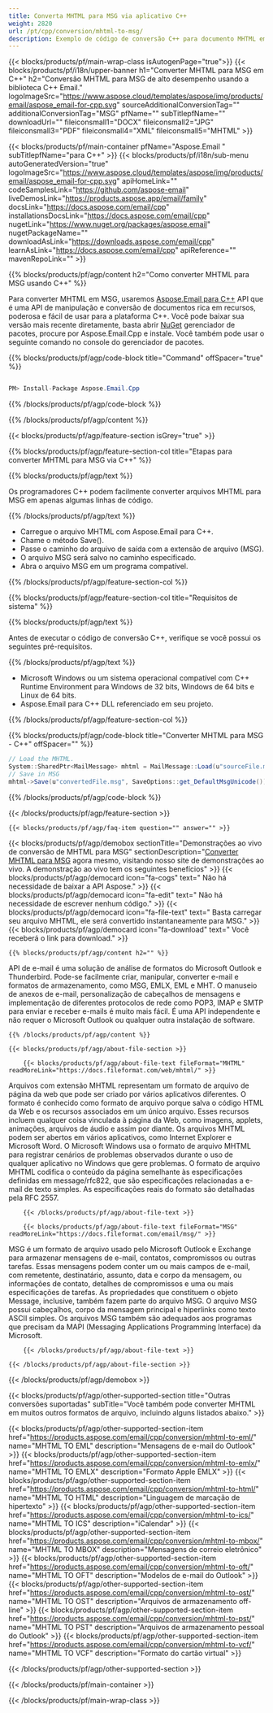 ```yaml
---
title: Converta MHTML para MSG via aplicativo C++
weight: 2820
url: /pt/cpp/conversion/mhtml-to-msg/
description: Exemplo de código de conversão C++ para documento MHTML em formato MSG. Use o código de exemplo para conversão em lote de MHTML para MSG em qualquer aplicativo C++.
---
```


{{< blocks/products/pf/main-wrap-class isAutogenPage="true">}}
{{< blocks/products/pf/i18n/upper-banner h1="Converter MHTML para MSG em C++" h2="Conversão MHTML para MSG de alto desempenho usando a biblioteca C++ Email." logoImageSrc="https://www.aspose.cloud/templates/aspose/img/products/email/aspose_email-for-cpp.svg" sourceAdditionalConversionTag="" additionalConversionTag="MSG" pfName="" subTitlepfName="" downloadUrl="" fileiconsmall1="DOCX" fileiconsmall2="JPG" fileiconsmall3="PDF" fileiconsmall4="XML" fileiconsmall5="MHTML" >}}

{{< blocks/products/pf/main-container pfName="Aspose.Email " subTitlepfName="para C++" >}}
{{< blocks/products/pf/i18n/sub-menu autoGeneratedVersion="true" logoImageSrc="https://www.aspose.cloud/templates/aspose/img/products/email/aspose_email-for-cpp.svg" apiHomeLink="" codeSamplesLink="https://github.com/aspose-email" liveDemosLink="https://products.aspose.app/email/family" docsLink="https://docs.aspose.com/email/cpp" installationsDocsLink="https://docs.aspose.com/email/cpp" nugetLink="https://www.nuget.org/packages/aspose.email" nugetPackageName="" downloadAsLink="https://downloads.aspose.com/email/cpp" learnAsLink="https://docs.aspose.com/email/cpp" apiReference="" mavenRepoLink="" >}}

{{% blocks/products/pf/agp/content h2="Como converter MHTML para MSG usando C++" %}}

 Para converter MHTML em MSG, usaremos
 [Aspose.Email para C++](https://products.aspose.com/email/cpp)
 API que é uma API de manipulação e conversão de documentos rica em recursos, poderosa e fácil de usar para a plataforma C++. Você pode baixar sua versão mais recente diretamente, basta abrir
 [NuGet](https://www.nuget.org/packages/aspose.email)
 gerenciador de pacotes, procure por Aspose.Email.Cpp e instale. Você também pode usar o seguinte comando no console do gerenciador de pacotes.

{{% blocks/products/pf/agp/code-block title="Command" offSpacer="true" %}}

```cs

PM> Install-Package Aspose.Email.Cpp

```

{{% /blocks/products/pf/agp/code-block %}}

{{% /blocks/products/pf/agp/content %}}

{{< blocks/products/pf/agp/feature-section isGrey="true" >}}

{{% blocks/products/pf/agp/feature-section-col title="Etapas para converter MHTML para MSG via C++" %}}

{{% blocks/products/pf/agp/text %}}

 Os programadores C++ podem facilmente converter arquivos MHTML para MSG em apenas algumas linhas de código.

{{% /blocks/products/pf/agp/text %}}

+  Carregue o arquivo MHTML com Aspose.Email para C++.
+  Chame o método Save().
+  Passe o caminho do arquivo de saída com a extensão de arquivo (MSG).
+  O arquivo MSG será salvo no caminho especificado.
+  Abra o arquivo MSG em um programa compatível.

{{% /blocks/products/pf/agp/feature-section-col %}}

{{% blocks/products/pf/agp/feature-section-col title="Requisitos de sistema" %}}

{{% blocks/products/pf/agp/text %}}

 Antes de executar o código de conversão C++, verifique se você possui os seguintes pré-requisitos.

{{% /blocks/products/pf/agp/text %}}

-  Microsoft Windows ou um sistema operacional compatível com C++ Runtime Environment para Windows de 32 bits, Windows de 64 bits e Linux de 64 bits.
-  Aspose.Email para C++ DLL referenciado em seu projeto.

{{% /blocks/products/pf/agp/feature-section-col %}}

{{% blocks/products/pf/agp/code-block title="Converter MHTML para MSG - C++" offSpacer="" %}}

```cs
// Load the MHTML.
System::SharedPtr<MailMessage> mhtml = MailMessage::Load(u"sourceFile.mhtml");
// Save in MSG
mhtml->Save(u"convertedFile.msg", SaveOptions::get_DefaultMsgUnicode()); 

```

{{% /blocks/products/pf/agp/code-block %}}

{{< /blocks/products/pf/agp/feature-section >}}

    {{< blocks/products/pf/agp/faq-item question="" answer="" >}}


<!-- aboutfile Starts -->

{{< blocks/products/pf/agp/demobox sectionTitle="Demonstrações ao vivo de conversão de MHTML para MSG" sectionDescription="[Converter MHTML para MSG](https://products.aspose.app/email/conversion/mhtml-to-msg) agora mesmo, visitando nosso site de demonstrações ao vivo. A demonstração ao vivo tem os seguintes benefícios" >}}
        {{< blocks/products/pf/agp/democard icon="fa-cogs" text=" Não há necessidade de baixar a API Aspose." >}}
        {{< blocks/products/pf/agp/democard icon="fa-edit" text=" Não há necessidade de escrever nenhum código." >}}
        {{< blocks/products/pf/agp/democard icon="fa-file-text" text=" Basta carregar seu arquivo MHTML, ele será convertido instantaneamente para MSG." >}}
        {{< blocks/products/pf/agp/democard icon="fa-download" text=" Você receberá o link para download." >}}

    {{% blocks/products/pf/agp/content h2="" %}}

 API de e-mail é uma solução de análise de formatos do Microsoft Outlook e Thunderbird. Pode-se facilmente criar, manipular, converter e-mail e formatos de armazenamento, como MSG, EMLX, EML e MHT. O manuseio de anexos de e-mail, personalização de cabeçalhos de mensagens e implementação de diferentes protocolos de rede como POP3, IMAP e SMTP para enviar e receber e-mails é muito mais fácil. É uma API independente e não requer o Microsoft Outlook ou qualquer outra instalação de software.



    {{% /blocks/products/pf/agp/content %}}

    {{< blocks/products/pf/agp/about-file-section >}}

        {{< blocks/products/pf/agp/about-file-text fileFormat="MHTML" readMoreLink="https://docs.fileformat.com/web/mhtml/" >}}

Arquivos com extensão MHTML representam um formato de arquivo de página da web que pode ser criado por vários aplicativos diferentes. O formato é conhecido como formato de arquivo porque salva o código HTML da Web e os recursos associados em um único arquivo. Esses recursos incluem qualquer coisa vinculada à página da Web, como imagens, applets, animações, arquivos de áudio e assim por diante. Os arquivos MHTML podem ser abertos em vários aplicativos, como Internet Explorer e Microsoft Word. O Microsoft Windows usa o formato de arquivo MHTML para registrar cenários de problemas observados durante o uso de qualquer aplicativo no Windows que gere problemas. O formato de arquivo MHTML codifica o conteúdo da página semelhante às especificações definidas em message/rfc822, que são especificações relacionadas a e-mail de texto simples. As especificações reais do formato são detalhadas pela RFC 2557.


        {{< /blocks/products/pf/agp/about-file-text >}}

        {{< blocks/products/pf/agp/about-file-text fileFormat="MSG" readMoreLink="https://docs.fileformat.com/email/msg/" >}}

MSG é um formato de arquivo usado pelo Microsoft Outlook e Exchange para armazenar mensagens de e-mail, contatos, compromissos ou outras tarefas. Essas mensagens podem conter um ou mais campos de e-mail, com remetente, destinatário, assunto, data e corpo da mensagem, ou informações de contato, detalhes de compromissos e uma ou mais especificações de tarefas. As propriedades que constituem o objeto Message, inclusive, também fazem parte do arquivo MSG. O arquivo MSG possui cabeçalhos, corpo da mensagem principal e hiperlinks como texto ASCII simples. Os arquivos MSG também são adequados aos programas que precisam da MAPI (Messaging Applications Programming Interface) da Microsoft.


        {{< /blocks/products/pf/agp/about-file-text >}}

    {{< /blocks/products/pf/agp/about-file-section >}}

{{< /blocks/products/pf/agp/demobox >}}

<!-- aboutfile Ends -->

{{< blocks/products/pf/agp/other-supported-section title="Outras conversões suportadas" subTitle="Você também pode converter MHTML em muitos outros formatos de arquivo, incluindo alguns listados abaixo." >}}

{{< blocks/products/pf/agp/other-supported-section-item href="https://products.aspose.com/email/cpp/conversion/mhtml-to-eml/" name="MHTML TO EML" description="Mensagens de e-mail do Outlook" >}}
{{< blocks/products/pf/agp/other-supported-section-item href="https://products.aspose.com/email/cpp/conversion/mhtml-to-emlx/" name="MHTML TO EMLX" description="Formato Apple EMLX" >}}
{{< blocks/products/pf/agp/other-supported-section-item href="https://products.aspose.com/email/cpp/conversion/mhtml-to-html/" name="MHTML TO HTML" description="Linguagem de marcação de hipertexto" >}}
{{< blocks/products/pf/agp/other-supported-section-item href="https://products.aspose.com/email/cpp/conversion/mhtml-to-ics/" name="MHTML TO ICS" description="iCalendar" >}}
{{< blocks/products/pf/agp/other-supported-section-item href="https://products.aspose.com/email/cpp/conversion/mhtml-to-mbox/" name="MHTML TO MBOX" description="Mensagens de correio eletrônico" >}}
{{< blocks/products/pf/agp/other-supported-section-item href="https://products.aspose.com/email/cpp/conversion/mhtml-to-oft/" name="MHTML TO OFT" description="Modelos de e-mail do Outlook" >}}
{{< blocks/products/pf/agp/other-supported-section-item href="https://products.aspose.com/email/cpp/conversion/mhtml-to-ost/" name="MHTML TO OST" description="Arquivos de armazenamento off-line" >}}
{{< blocks/products/pf/agp/other-supported-section-item href="https://products.aspose.com/email/cpp/conversion/mhtml-to-pst/" name="MHTML TO PST" description="Arquivos de armazenamento pessoal do Outlook" >}}
{{< blocks/products/pf/agp/other-supported-section-item href="https://products.aspose.com/email/cpp/conversion/mhtml-to-vcf/" name="MHTML TO VCF" description="Formato do cartão virtual" >}}

{{< /blocks/products/pf/agp/other-supported-section >}}

{{< /blocks/products/pf/main-container >}}
   
{{< /blocks/products/pf/main-wrap-class >}}